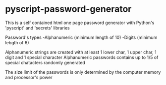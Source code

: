 # pyscript-password-generator
This is a self contained html one page password generator with Python's 'pyscript' and 'secrets' libraries

Password's types 
-Alphanumeric  (minimum length of 10)
-Digits (minimum lebgth of 6)

Alphanumeric strings are created with at least 1 lower char, 1 upper char, 1 digit and 1 special character
Alphanumeric passwords contains up to 1/5 of special chatacters randomly generated

The size limit of the passwords is only determined by the computer memory and processor's power
